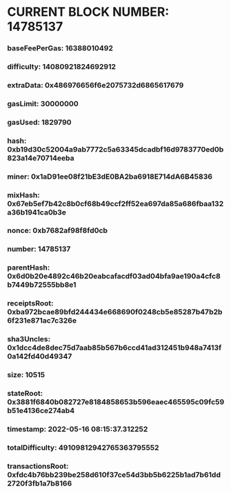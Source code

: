 # CURRENT BLOCK NUMBER: 14785137

### baseFeePerGas: 16388010492
### difficulty: 14080921824692912
### extraData: 0x486976656f6e2075732d6865617679
### gasLimit: 30000000
### gasUsed: 1829790
### hash: 0xb19d30c52004a9ab7772c5a63345dcadbf16d9783770ed0b823a14e70714eeba
### miner: 0x1aD91ee08f21bE3dE0BA2ba6918E714dA6B45836
### mixHash: 0x67eb5ef7b42c8b0cf68b49ccf2ff52ea697da85a686fbaa132a36b1941ca0b3e
### nonce: 0xb7682af98f8fd0cb
### number: 14785137
### parentHash: 0x6d0b20e4892c46b20eabcafacdf03ad04bfa9ae190a4cfc8b7449b72555bb8e1
### receiptsRoot: 0xba972bcae89bfd244434e668690f0248cb5e85287b47b2b6f231e871ac7c326e
### sha3Uncles: 0x1dcc4de8dec75d7aab85b567b6ccd41ad312451b948a7413f0a142fd40d49347
### size: 10515
### stateRoot: 0x3881f6840b082727e8184858653b596eaec465595c09fc59b51e4136ce274ab4
### timestamp: 2022-05-16 08:15:37.312252
### totalDifficulty: 49109812942765363795552
### transactionsRoot: 0xfdc4b76bb239be258d610f37ce54d3bb5b6225b1ad7b61dd2720f3fb1a7b8166
